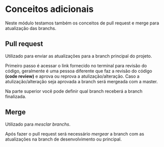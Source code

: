 # **Conceitos adicionais**

Neste módulo testamos também os conceitos de pull request e merge para atualização das branchs.

## **Pull request**

Utilizado para enviar as atualizações para a branch principal do projeto.

Primeiro passo é acessar o link fornecido no terminal para revisão do código, geralmente é uma pessoa diferente que faz a revisão do código **(code review)** e aprova ou reprova a atulização/alteração. Caso a atulização/alteração seja aprovada a branch será mergeada com a master.

Na parte superior você pode definir qual branch receberá a branch finalizada.

## **Merge**

Utilizado para *mesclar branchs*. 

Após fazer o pull request será necessário *mergear* a branch com as atualizações na branch de desenvolvimento ou principal.
